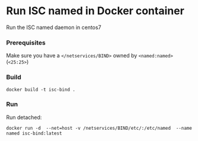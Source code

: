 Run ISC named in Docker container
=================================

Run the ISC named daemon in centos7  


### Prerequisites

Make sure you have a `</netservices/BIND>`  owned by `<named:named>` (`<25:25>`)


### Build

```
docker build -t isc-bind .
```

### Run 

Run detached:

```
docker run -d  --net=host -v /netservices/BIND/etc/:/etc/named  --name named isc-bind:latest
```


